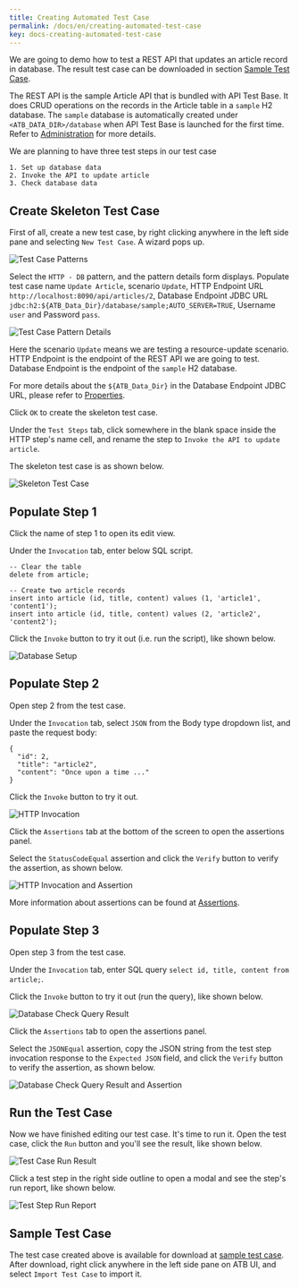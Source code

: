 ```yaml
---
title: Creating Automated Test Case
permalink: /docs/en/creating-automated-test-case
key: docs-creating-automated-test-case
---
```

We are going to demo how to test a REST API that updates an article record in database. The result test case can be downloaded in section [Sample Test Case](#sample-test-case).

The REST API is the sample Article API that is bundled with API Test Base. It does CRUD operations on the records in the Article table in a `sample` H2 database. The `sample` database is automatically created under `<ATB_DATA_DIR>/database` when API Test Base is launched for the first time. Refer to [Administration](/docs/en/administration) for more details.

We are planning to have three test steps in our test case
```
1. Set up database data
2. Invoke the API to update article
3. Check database data
```

## Create Skeleton Test Case
First of all, create a new test case, by right clicking anywhere in the left side pane and selecting `New Test Case`. A wizard pops up.

![Test Case Patterns](../../screenshots/basic-use/test-case-patterns.png)

Select the `HTTP - DB` pattern, and the pattern details form displays. Populate test case name `Update Article`, scenario `Update`, HTTP Endpoint URL `http://localhost:8090/api/articles/2`, Database Endpoint JDBC URL `jdbc:h2:${ATB_Data_Dir}/database/sample;AUTO_SERVER=TRUE`, Username `user` and Password `pass`.  

![Test Case Pattern Details](../../screenshots/basic-use/test-case-pattern-details.png)

Here the scenario `Update` means we are testing a resource-update scenario. HTTP Endpoint is the endpoint of the REST API we are going to test. Database Endpoint is the endpoint of the `sample` H2 database.

For more details about the `${ATB_Data_Dir}` in the Database Endpoint JDBC URL, please refer to [Properties](/docs/en/properties). 

Click `OK` to create the skeleton test case.

Under the `Test Steps` tab, click somewhere in the blank space inside the HTTP step's name cell, and rename the step to `Invoke the API to update article`.

The skeleton test case is as shown below.

![Skeleton Test Case](../../screenshots/basic-use/skeleton-test-case.png)

## Populate Step 1
Click the name of step 1 to open its edit view.

Under the `Invocation` tab, enter below SQL script.
```
-- Clear the table
delete from article;

-- Create two article records
insert into article (id, title, content) values (1, 'article1', 'content1');
insert into article (id, title, content) values (2, 'article2', 'content2');
```

Click the `Invoke` button to try it out (i.e. run the script), like shown below.

![Database Setup](../../screenshots/basic-use/database-setup.png)

## Populate Step 2
Open step 2 from the test case.

Under the `Invocation` tab, select `JSON` from the Body type dropdown list, and paste the request body:

```
{
  "id": 2,
  "title": "article2",
  "content": "Once upon a time ..."
}
```

Click the `Invoke` button to try it out.

![HTTP Invocation](../../screenshots/basic-use/http-invocation.png)

Click the `Assertions` tab at the bottom of the screen to open the assertions panel.

Select the `StatusCodeEqual` assertion and click the `Verify` button to verify the assertion, as shown below.

![HTTP Invocation and Assertion](../../screenshots/basic-use/http-invocation-and-assertion.png)

More information about assertions can be found at [Assertions](/docs/en/assertions).

## Populate Step 3
Open step 3 from the test case.

Under the `Invocation` tab, enter SQL query `select id, title, content from article;`.

Click the `Invoke` button to try it out (run the query), like shown below.

![Database Check Query Result](../../screenshots/basic-use/database-check-query-result.png)

Click the `Assertions` tab to open the assertions panel.

Select the `JSONEqual` assertion, copy the JSON string from the test step invocation response to the `Expected JSON` field, and click the `Verify` button to verify the assertion, as shown below.

![Database Check Query Result and Assertion](../../screenshots/basic-use/database-check-query-result-and-assertion.png)

## Run the Test Case
Now we have finished editing our test case. It's time to run it. Open the test case, click the `Run` button and you'll see the result, like shown below.

![Test Case Run Result](../../screenshots/basic-use/test-case-run-result.png)

Click a test step in the right side outline to open a modal and see the step's run report, like shown below.

![Test Step Run Report](../../screenshots/basic-use/test-step-run-report.png)

## Sample Test Case
The test case created above is available for download at <a href="../../sample-testcases/basic-use/Update Article.json" download>sample test case</a>. After download, right click anywhere in the left side pane on ATB UI, and select `Import Test Case` to import it.